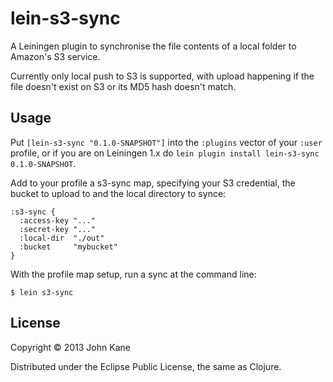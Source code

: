 # lein-s3-sync

A Leiningen plugin to synchronise the file contents of a local folder
to Amazon's S3 service.

Currently only local push to S3 is supported, with upload happening if
the file doesn't exist on S3 or its MD5 hash doesn't match.

## Usage

Put `[lein-s3-sync "0.1.0-SNAPSHOT"]` into the `:plugins` vector of your
`:user` profile, or if you are on Leiningen 1.x do `lein plugin install
lein-s3-sync 0.1.0-SNAPSHOT`.

Add to your profile a s3-sync map, specifying your S3 credential, the 
bucket to upload to and the local directory to synce:

    :s3-sync {
      :access-key "..."
      :secret-key "..."
      :local-dir  "./out"
      :bucket     "mybucket"
    }

With the profile map setup, run a sync at the command line:

    $ lein s3-sync

## License

Copyright © 2013 John Kane

Distributed under the Eclipse Public License, the same as Clojure.
